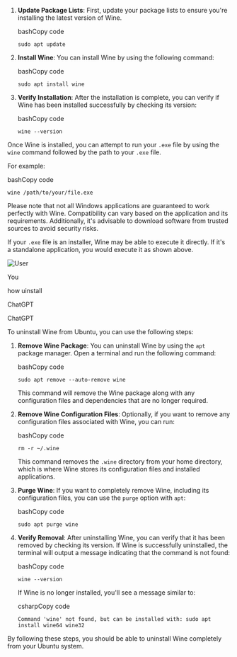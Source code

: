 1. **Update Package Lists**: First, update your package lists to ensure you're installing the latest version of Wine.
    
    bashCopy code
    
    `sudo apt update`
    
2. **Install Wine**: You can install Wine by using the following command:
    
    bashCopy code
    
    `sudo apt install wine`
    
3. **Verify Installation**: After the installation is complete, you can verify if Wine has been installed successfully by checking its version:
    
    bashCopy code
    
    `wine --version`
    

Once Wine is installed, you can attempt to run your `.exe` file by using the `wine` command followed by the path to your `.exe` file.

For example:

bashCopy code

`wine /path/to/your/file.exe`

Please note that not all Windows applications are guaranteed to work perfectly with Wine. Compatibility can vary based on the application and its requirements. Additionally, it's advisable to download software from trusted sources to avoid security risks.

If your `.exe` file is an installer, Wine may be able to execute it directly. If it's a standalone application, you would execute it as shown above.

![User](https://lh3.googleusercontent.com/a/AGNmyxaZxrQzv9_Ex8hLGl7J2aQ8TWSqgZWHGyLRQqiv=s96-c)

You

how uinstall

ChatGPT

ChatGPT

To uninstall Wine from Ubuntu, you can use the following steps:

1. **Remove Wine Package**: You can uninstall Wine by using the `apt` package manager. Open a terminal and run the following command:
    
    bashCopy code
    
    `sudo apt remove --auto-remove wine`
    
    This command will remove the Wine package along with any configuration files and dependencies that are no longer required.
    
2. **Remove Wine Configuration Files**: Optionally, if you want to remove any configuration files associated with Wine, you can run:
    
    bashCopy code
    
    `rm -r ~/.wine`
    
    This command removes the `.wine` directory from your home directory, which is where Wine stores its configuration files and installed applications.
    
3. **Purge Wine**: If you want to completely remove Wine, including its configuration files, you can use the `purge` option with `apt`:
    
    bashCopy code
    
    `sudo apt purge wine`
    
4. **Verify Removal**: After uninstalling Wine, you can verify that it has been removed by checking its version. If Wine is successfully uninstalled, the terminal will output a message indicating that the command is not found:
    
    bashCopy code
    
    `wine --version`
    
    If Wine is no longer installed, you'll see a message similar to:
    
    csharpCopy code
    
    `Command 'wine' not found, but can be installed with: sudo apt install wine64 wine32`
    

By following these steps, you should be able to uninstall Wine completely from your Ubuntu system.